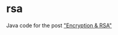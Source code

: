 rsa
===

Java code for the post ["Encryption &amp; RSA"](http://jeremykun.com/2011/07/29/encryption-rsa/)
